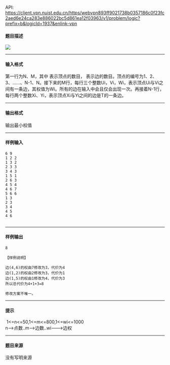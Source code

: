 API: https://client.vpn.nuist.edu.cn/https/webvpn893ff9021738b0357186c0f23fc2aed6e24ca283e886022bc5d861ea12f03963/v1/problem/logic?prefix=b&logicId=1937&enlink-vpn

#### 题目描述

![](../file/1937_0.jpg)

---

#### 输入格式

第一行为N、M，其中 表示顶点的数目， 表示边的数目。顶点的编号为1、2、3、……、N-1、N。接下来的M行，每行三个整数Ui，Vi，Wi，表示顶点Ui与Vi之间有一条边，其权值为Wi。所有的边在输入中会且仅会出现一次。再接着N-1行，每行两个整数Xi、Yi，表示顶点Xi与Yi之间的边是T的一条边。

---

#### 输出格式

输出最小权值

---

#### 样例输入
```
6 9
1 2 2
1 3 2
2 3 3
3 4 3
1 5 1
2 6 3
4 5 4
4 6 7
5 6 6
1 3
2 3
3 4
4 5
4 6


```

---

#### 样例输出
```
8

【样例说明】
	
边(4,6)的权由7修改为3，代价为4
边(1,2)的权由2修改为3，代价为1
边(1,5)的权由1修改为4，代价为3
所以总代价为4+1+3=8

修改方案不唯一。
```

---

#### 提示

 1<=n<=50,1<=m<=800,1<=wi<=1000  
n-->点数..m-->边数..wi--->边权

---

#### 题目来源

没有写明来源